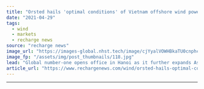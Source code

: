 ```yaml
---
title: "Orsted hails 'optimal conditions' of Vietnam offshore wind power play"
date: "2021-04-29"
tags: 
  - wind
  - markets
  - recharge news
source: "recharge news"
image_url: "https://images-global.nhst.tech/image/cjYyalVOWHBkaTU0cnphcFR4K0tTWk4vY1YzZStXaVFLUXhjSzhpWWduND0=/nhst/binary/624372acc46b98b12201474f4f088aa8"
image_fp: "/assets/img/post_thumbnails/118.jpg"
lead: "Global number-one opens office in Hanoi as it further expands Asian footprint"
article_url: "https://www.rechargenews.com/wind/orsted-hails-optimal-conditions-of-vietnam-offshore-wind-power-play/2-1-1003490"
---
```


---

